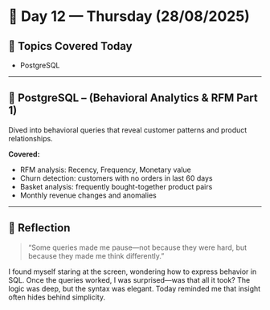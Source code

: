 # 📅 Day 12 — Thursday (28/08/2025)

## 🧭 Topics Covered Today
- PostgreSQL

---

## 🐘 PostgreSQL – (Behavioral Analytics & RFM Part 1)
Dived into behavioral queries that reveal customer patterns and product relationships.

**Covered:**
- RFM analysis: Recency, Frequency, Monetary value
- Churn detection: customers with no orders in last 60 days
- Basket analysis: frequently bought-together product pairs
- Monthly revenue changes and anomalies

---

## 🌱 Reflection
> “Some queries made me pause—not because they were hard, but because they made me think differently.”

I found myself staring at the screen, wondering how to express behavior in SQL. Once the queries worked, I was surprised—was that all it took? The logic was deep, but the syntax was elegant. Today reminded me that insight often hides behind simplicity.
